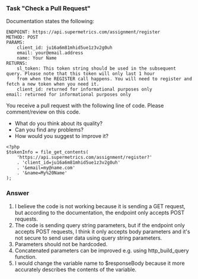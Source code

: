 ### Task "Check a Pull Request"
Documentation states the following:
```
ENDPOINT: https://api.supermetrics.com/assignment/register
METHOD: POST
PARAMS:
    client_id: ju16a6m81mhid5ue1z3v2g0uh
    email: your@email.address
    name: Your Name
RETURNS:
    sl_token: This token string should be used in the subsequent query. Please note that this token will only last 1 hour
    from when the REGISTER call happens. You will need to register and fetch a new token when you need it.
    client_id: returned for informational purposes only
email: returned for informational purposes only
```
You receive a pull request with the following line of code. Please comment/review on this code.

- What do you think about its quality?
- Can you find any problems?
- How would you suggest to improve it?

```
<?php
$tokenInfo = file_get_contents(
    'https://api.supermetrics.com/assignment/register?'
    . 'client_id=ju16a6m81mhid5ue1z3v2g0uh'
    . '&email=my@name.com'
    . '&name=My%20Name'
);
```

### Answer
1. I believe the code is not working because it is sending a GET request, but according to the documentation, the endpoint only accepts POST requests.
2. The code is sending query string parameters, but if the endpoint only accepts POST requests, I think it only accepts body parameters and it's not secure to send user data using query string parameters.
3. Parameters should not be hardcoded.
4. Concatenated parameters can be improved e.g. using http_build_query function.
5. I would change the variable name to $responseBody because it more accurately describes the contents of the variable.
